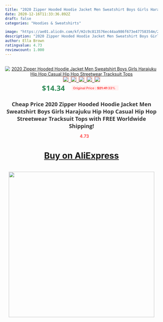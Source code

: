 ```yaml
---
title: "2020 Zipper Hooded Hoodie Jacket Men Sweatshirt Boys Girls Harajuku Hip Hop Casual Hip Hop Streetwear Tracksuit Tops"
date: 2020-12-16T11:33:36.892Z
draft: false
categories: "Hoodies & Sweatshirts"

image: "https://ae01.alicdn.com/kf/H2c9c813576ec44aa986f673e47758354m/2020-Zipper-Hooded-Hoodie-Jacket-Men-Sweatshirt-Boys-Girls-Harajuku-Hip-Hop-Casual-Hip-Hop-Streetwear.jpg"
description: "2020 Zipper Hooded Hoodie Jacket Men Sweatshirt Boys Girls Harajuku Hip Hop Casual Hip Hop Streetwear Tracksuit Tops"
author: Ella Brown
ratingvalue: 4.73
reviewcount: 1.000
---
```

<br>
<div style="text-align: center;">
<a href="https://s.click.aliexpress.com/e/_ADY6CN" target="_blank" rel="nofollow noopener noreferrer"><img alt="2020 Zipper Hooded Hoodie Jacket Men Sweatshirt Boys Girls Harajuku Hip Hop Casual Hip Hop Streetwear Tracksuit Tops" class="magnifier-image" src="https://ae01.alicdn.com/kf/H2c9c813576ec44aa986f673e47758354m/2020-Zipper-Hooded-Hoodie-Jacket-Men-Sweatshirt-Boys-Girls-Harajuku-Hip-Hop-Casual-Hip-Hop-Streetwear.jpg_640x640.jpg">
<br>
<img style="border:1px solid salmon" src="https://ae01.alicdn.com/kf/H2c9c813576ec44aa986f673e47758354m/2020-Zipper-Hooded-Hoodie-Jacket-Men-Sweatshirt-Boys-Girls-Harajuku-Hip-Hop-Casual-Hip-Hop-Streetwear.jpg_120x120.jpg">&nbsp;&nbsp;<img style="border:1px solid salmon" src="https://ae01.alicdn.com/kf/H7fb79c4c9804459ba1c36726f041eb49Y/2020-Zipper-Hooded-Hoodie-Jacket-Men-Sweatshirt-Boys-Girls-Harajuku-Hip-Hop-Casual-Hip-Hop-Streetwear.jpg_120x120.jpg">&nbsp;&nbsp;<img style="border:1px solid salmon" src="https://ae01.alicdn.com/kf/Hbcef302c80af457bb1bdfc4174203769M/2020-Zipper-Hooded-Hoodie-Jacket-Men-Sweatshirt-Boys-Girls-Harajuku-Hip-Hop-Casual-Hip-Hop-Streetwear.jpg_120x120.jpg">&nbsp;&nbsp;<img style="border:1px solid salmon" src="https://ae01.alicdn.com/kf/H0dffb2080c37435db777e67bb7706a21l/2020-Zipper-Hooded-Hoodie-Jacket-Men-Sweatshirt-Boys-Girls-Harajuku-Hip-Hop-Casual-Hip-Hop-Streetwear.jpg_120x120.jpg">&nbsp;&nbsp;<img style="border:1px solid salmon" src="https://ae01.alicdn.com/kf/Ha984b40008a2447ca8ccdbd39cba73c1y/2020-Zipper-Hooded-Hoodie-Jacket-Men-Sweatshirt-Boys-Girls-Harajuku-Hip-Hop-Casual-Hip-Hop-Streetwear.jpg_120x120.jpg"></a></div><br0>
<div style="text-align: center;"><span style="background-color: white; border: 0px; box-sizing: border-box; color: seagreen; display: inline-block; font-family: &quot;open sans&quot; , &quot;arial&quot; , &quot;helvetica&quot; , sans-serif , &quot;heiti&quot;; font-size: 24px; font-stretch: inherit; font-weight: 700; line-height: inherit; margin: 0px 10px 0px 0px; padding: 0px; vertical-align: middle;">$14.34 </span>
<span style="background: rgb(255 , 241 , 241); border-radius: 3px; border: 0px; box-sizing: border-box; color: #ff4747; display: inline-block; font-family: inherit; font-size: 12px; font-stretch: inherit; font-style: inherit; font-variant: inherit; font-weight: 600; line-height: inherit; margin: 0px; padding: 2px 5px; transform: scale(0.9); vertical-align: middle;">Original Price : <b style="text-decoration: line-through;">$21.41 </b> 33%&nbsp;&nbsp;</span></div>
<h1 style="color: #333333; display: inline-block; font-family: &quot;open sans&quot; , &quot;arial&quot; , &quot;helvetica&quot; , sans-serif , &quot;heiti&quot;; font-size: 18px; font-stretch: inherit; font-weight: 700; text-align: center;">Cheap Price 2020 Zipper Hooded Hoodie Jacket Men Sweatshirt Boys Girls Harajuku Hip Hop Casual Hip Hop Streetwear Tracksuit Tops with FREE Worldwide Shipping!</h1>
<div style="color: #ff4747; text-align: center;">
<img src="https://4.bp.blogspot.com/-M0ZcTcb-5uY/XleCXlxnR4I/AAAAAAAAAEc/OrjgMkXV1oMQFaCRZj5HQwOCBcu3w1FegCPcBGAYYCw/s1600/star.png" style="height: 15px;">&nbsp;<b>4.73</b></div>
<div class="button_cont" align="center"><a class="buynow_a" href="https://s.click.aliexpress.com/e/_ADY6CN" target="_blank" rel="nofollow noopener noreferrer"><H1>Buy on AliExpress</H1></a></div><br>
<div class="separator" style="clear: both; text-align: center;">
<img src="https://lh3.googleusercontent.com/-pTy5HemUv9M/XlePHvY0dAI/AAAAAAAAAE4/0nX5iRUoIWY8eMW9Dpxeirr157OZliDIgCLcBGAsYHQ/s1600/badge.gif" width="480">
</div>
